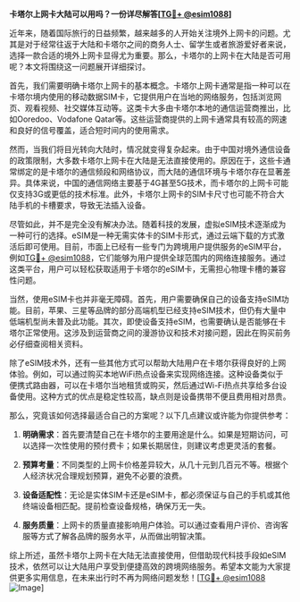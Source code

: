 **卡塔尔上网卡大陆可以用吗？一份详尽解答[[TG💪+ @esim1088](https://t.me/s/esim1088)]**

近年来，随着国际旅行的日益频繁，越来越多的人开始关注境外上网卡的问题。尤其是对于经常往返于大陆和卡塔尔之间的商务人士、留学生或者旅游爱好者来说，选择一款合适的境外上网卡显得尤为重要。那么，卡塔尔的上网卡在大陆是否可用呢？本文将围绕这一问题展开详细探讨。

首先，我们需要明确卡塔尔上网卡的基本概念。卡塔尔上网卡通常是指一种可以在卡塔尔境内使用的移动数据SIM卡，它提供用户在当地的网络服务，包括浏览网页、观看视频、社交媒体互动等。这类卡大多由卡塔尔本地的通信运营商推出，比如Ooredoo、Vodafone Qatar等。这些运营商提供的上网卡通常具有较高的网速和良好的信号覆盖，适合短时间内的使用需求。

然而，当我们将目光转向大陆时，情况就变得复杂起来。由于中国对境外通信设备的政策限制，大多数卡塔尔上网卡在大陆是无法直接使用的。原因在于，这些卡通常绑定的是卡塔尔的通信频段和网络协议，而大陆的通信环境与卡塔尔存在显著差异。具体来说，中国的通信网络主要基于4G甚至5G技术，而卡塔尔的上网卡可能仅支持3G或更低的技术标准。此外，卡塔尔上网卡的SIM卡尺寸也可能不符合大陆手机的卡槽要求，导致无法插入设备。

尽管如此，并不是完全没有解决办法。随着科技的发展，虚拟eSIM技术逐渐成为一种可行的选择。eSIM是一种无需实体卡的SIM卡形式，通过云端下载的方式激活后即可使用。目前，市面上已经有一些专门为跨境用户提供服务的eSIM平台，例如[TG💪+ @esim1088](https://t.me/s/esim1088)，它们能够为用户提供全球范围内的网络连接服务。通过这类平台，用户可以轻松获取适用于卡塔尔的eSIM卡，无需担心物理卡槽的兼容性问题。

当然，使用eSIM卡也并非毫无障碍。首先，用户需要确保自己的设备支持eSIM功能。目前，苹果、三星等品牌的部分高端机型已经支持eSIM技术，但仍有大量中低端机型尚未普及此功能。其次，即使设备支持eSIM，也需要确认是否能够在卡塔尔正常使用。这涉及到运营商之间的漫游协议和技术对接问题，因此在购买前务必仔细查阅相关资料。

除了eSIM技术外，还有一些其他方式可以帮助大陆用户在卡塔尔获得良好的上网体验。例如，可以通过购买本地WiFi热点设备来实现网络连接。这种设备类似于便携式路由器，可以在卡塔尔当地租赁或购买，然后通过Wi-Fi热点共享给多台设备使用。这种方式的优点是稳定性较高，缺点则是设备携带不便且费用相对昂贵。

那么，究竟该如何选择最适合自己的方案呢？以下几点建议或许能为你提供参考：

1. **明确需求**：首先要清楚自己在卡塔尔的主要用途是什么。如果是短期访问，可以选择一次性使用的预付费卡；如果长期居住，则建议考虑更灵活的套餐。
   
2. **预算考量**：不同类型的上网卡价格差异较大，从几十元到几百元不等。根据个人经济状况合理规划预算，避免不必要的浪费。
   
3. **设备适配性**：无论是实体SIM卡还是eSIM卡，都必须保证与自己的手机或其他终端设备相匹配。提前检查设备规格，确保万无一失。
   
4. **服务质量**：上网卡的质量直接影响用户体验。可以通过查看用户评价、咨询客服等方式了解各品牌的服务水平，从而做出明智决策。

综上所述，虽然卡塔尔上网卡在大陆无法直接使用，但借助现代科技手段如eSIM技术，依然可以让大陆用户享受到便捷高效的跨境网络服务。希望本文能为大家提供更多实用信息，在未来出行时不再为网络问题发愁！[[TG💪+ @esim1088](https://t.me/s/esim1088) ![Image](https://i.postimg.cc/4NQfJmqS/Snipaste-2025-05-13-00-14-12.png)]
